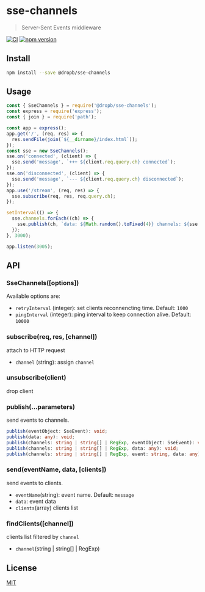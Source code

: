 # sse-channels

> Server-Sent Events middleware

[![CI][ga-image]][ga-url]
[![npm version][npm-image]][npm-url]

## Install

```sh
npm install --save @dropb/sse-channels
```

## Usage

```js
const { SseChannels } = require('@dropb/sse-channels');
const express = require('express');
const { join } = require('path');

const app = express();
app.get('/', (req, res) => {
  res.sendFile(join(`${__dirname}/index.html`));
});
const sse = new SseChannels();
sse.on('connected', (client) => {
  sse.send('message', `+++ ${client.req.query.ch} connected`);
});
sse.on('disconnected', (client) => {
  sse.send('message', `--- ${client.req.query.ch} disconnected`);
});
app.use('/stream', (req, res) => {
  sse.subscribe(req, res, req.query.ch);
});

setInterval(() => {
  sse.channels.forEach((ch) => {
    sse.publish(ch, `data: ${Math.random().toFixed(4)} channels: ${sse.channels.length} clients: ${sse.connections.length}`);
  });
}, 3000);

app.listen(3005);
```

## API

### SseChannels([options])

Available options are:

- `retryInterval` (integer): set clients reconnencting time. Default: `1000`
- `pingInterval` (integer): ping interval to keep connection alive. Default: `10000`

### subscribe(req, res, [channel])

attach to HTTP request

- `channel` (string): assign `channel`

### unsubscribe(client)

drop client

### publish(...parameters)

send events to channels.

```ts
publish(eventObject: SseEvent): void;
publish(data: any): void;
publish(channels: string | string[] | RegExp, eventObject: SseEvent): void;
publish(channels: string | string[] | RegExp, data: any): void;
publish(channels: string | string[] | RegExp, event: string, data: any): void;
```

### send(eventName, data, [clients])

send events to clients.

- `eventName`(string): event name. Default: `message`
- `data`: event data
- `clients`(array) clients list

### findClients([channel])

clients list filtered by `channel`

- `channel`(string | string[] | RegExp)

## License

[MIT](LICENSE)

[npm-image]: https://img.shields.io/npm/v/@dropb/sse-channels.svg
[npm-url]: https://www.npmjs.com/package/@dropb/sse-channels
[ga-image]: https://github.com/kukhariev/sse-channels/actions/workflows/test.yml/badge.svg?branch=master
[ga-url]: https://github.com/kukhariev/sse-channels/actions/workflows/test.yml
